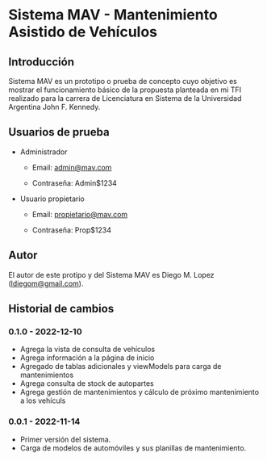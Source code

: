 # Sistema MAV - Mantenimiento Asistido de Vehículos

## Introducción

Sistema MAV es un prototipo o prueba de concepto cuyo objetivo es mostrar el funcionamiento básico
de la propuesta planteada en mi TFI realizado para la carrera de Licenciatura en Sistema de la
Universidad Argentina John F. Kennedy.

## Usuarios de prueba

- Administrador

  - Email: admin@mav.com

  - Contraseña: Admin$1234

- Usuario propietario

  - Email: propietario@mav.com

  - Contraseña: Prop$1234

## Autor

El autor de este protipo y del Sistema MAV es Diego M. Lopez (ldiegom@gmail.com).

## Historial de cambios

### 0.1.0 - 2022-12-10

- Agrega la vista de consulta de vehículos
- Agrega información a la página de inicio
- Agregado de tablas adicionales y viewModels para carga de mantenimientos
- Agrega consulta de stock de autopartes
- Agrega gestión de mantenimientos y cálculo de próximo mantenimiento a los vehículs

### 0.0.1 - 2022-11-14

- Primer versión del sistema.
- Carga de modelos de automóviles y sus planillas de mantenimiento.
